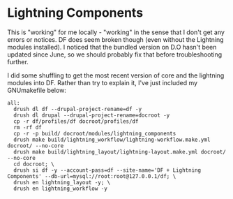 # Lightning Components

This is "working" for me locally - "working" in the sense that I don't get any
errors or notices. DF does seem broken though (even without the Lightning
modules installed). I noticed that the bundled version on D.O hasn't been
updated since June, so we should probably fix that before troubleshooting
further.

I did some shuffling to get the most recent version of core and the lightning
modules into DF. Rather than try to explain it, I've just included my
GNUmakefile below:

    all:
      drush dl df --drupal-project-rename=df -y
      drush dl drupal --drupal-project-rename=docroot -y
      cp -r df/profiles/df docroot/profiles/df
      rm -rf df
      cp -r -p build/ docroot/modules/lightning_components
      drush make build/lightning_workflow/lightning-workflow.make.yml docroot/ --no-core
      drush make build/lightning_layout/lightning-layout.make.yml docroot/ --no-core
      cd docroot; \
      drush si df -y --account-pass=df --site-name='DF + Lightning Components' --db-url=mysql://root:root@127.0.0.1/df; \
      drush en lightning_layout -y; \
      drush en lightning_workflow -y

